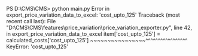 PS D:\CMS\CMS> python main.py
Error in export_price_variation_data_to_excel: 'cost_upto_125'
Traceback (most recent call last):
  File "D:\CMS\CMS\features\price_variation\price_variation_exporter.py", line 42, in export_price_variation_data_to_excel
    item['cost_upto_125'] = calculated_costs['cost_upto_125']
                            ~~~~~~~~~~~~~~~~^^^^^^^^^^^^^^^^^
KeyError: 'cost_upto_125'
